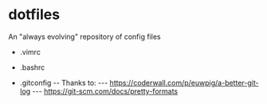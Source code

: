# dotfiles
An "always evolving" repository of config files

- .vimrc

- .bashrc

- .gitconfig
-- Thanks to:
--- https://coderwall.com/p/euwpig/a-better-git-log
--- https://git-scm.com/docs/pretty-formats
